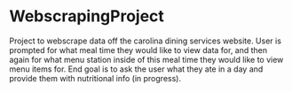 # WebscrapingProject
Project to webscrape data off the carolina dining services website. User is prompted for what meal time they would like to view data for, and then again for what menu station inside of this meal time they would like to view menu items for. End goal is to ask the user what they ate in a day and provide them with nutritional info (in progress).
